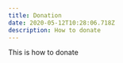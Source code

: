```yaml
---
title: Donation
date: 2020-05-12T10:28:06.718Z
description: How to donate
---
```

This is how to donate
